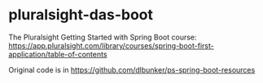 # pluralsight-das-boot

The Pluralsight Getting Started with Spring Boot course: https://app.pluralsight.com/library/courses/spring-boot-first-application/table-of-contents

Original code is in https://github.com/dlbunker/ps-spring-boot-resources

